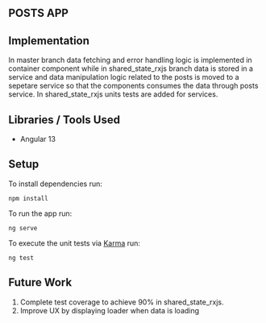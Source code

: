 ## POSTS APP

## Implementation

In master branch data fetching and error handling logic is implemented in container component while in shared_state_rxjs branch data is stored in a service and data manipulation logic related to the posts is moved to a sepetare service so that the components consumes the data through posts service. In shared_state_rxjs units tests are added for services.

## Libraries / Tools Used

- Angular 13

## Setup

To install dependencies run:

`npm install`

To run the app run:

`ng serve`

To execute the unit tests via [Karma](https://karma-runner.github.io) run:

`ng test`

## Future Work

1. Complete test coverage to achieve 90% in shared_state_rxjs.
2. Improve UX by displaying loader when data is loading


